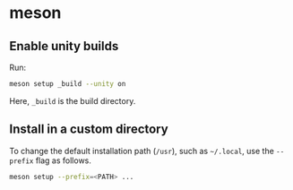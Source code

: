# meson

## Enable unity builds

Run:

```sh
meson setup _build --unity on
```

Here, `_build` is the build directory.

## Install in a custom directory

To change the default installation path (`/usr`), such as `~/.local`, use the
`--prefix` flag as follows.

```sh
meson setup --prefix=<PATH> ...
```
